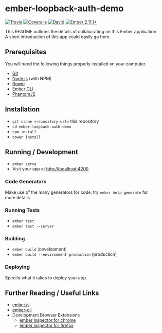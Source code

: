 # ember-loopback-auth-demo
[![Travis](https://img.shields.io/travis/randallmorey/ember-loopback-auth-demo.svg?style=flat-square)](https://travis-ci.org/randallmorey/ember-loopback-auth-demo)
[![Coveralls](https://img.shields.io/coveralls/randallmorey/ember-loopback-auth-demo.svg?style=flat-square)](https://coveralls.io/github/randallmorey/ember-loopback-auth-demo)
[![David](https://img.shields.io/david/dev/strongloop/express.svg?style=flat-square)](https://github.com/randallmorey/ember-loopback-auth-demo)
[![Ember 2.11.1+](https://img.shields.io/badge/ember-2.11.1+-blue.svg?style=flat-square)](https://github.com/ember-cli/ember-cli/tree/v2.11.1)

This README outlines the details of collaborating on this Ember application.
A short introduction of this app could easily go here.

## Prerequisites

You will need the following things properly installed on your computer.

* [Git](https://git-scm.com/)
* [Node.js](https://nodejs.org/) (with NPM)
* [Bower](https://bower.io/)
* [Ember CLI](https://ember-cli.com/)
* [PhantomJS](http://phantomjs.org/)

## Installation

* `git clone <repository-url>` this repository
* `cd ember-loopback-auth-demo`
* `npm install`
* `bower install`

## Running / Development

* `ember serve`
* Visit your app at [http://localhost:4200](http://localhost:4200).

### Code Generators

Make use of the many generators for code, try `ember help generate` for more details

### Running Tests

* `ember test`
* `ember test --server`

### Building

* `ember build` (development)
* `ember build --environment production` (production)

### Deploying

Specify what it takes to deploy your app.

## Further Reading / Useful Links

* [ember.js](http://emberjs.com/)
* [ember-cli](https://ember-cli.com/)
* Development Browser Extensions
  * [ember inspector for chrome](https://chrome.google.com/webstore/detail/ember-inspector/bmdblncegkenkacieihfhpjfppoconhi)
  * [ember inspector for firefox](https://addons.mozilla.org/en-US/firefox/addon/ember-inspector/)
